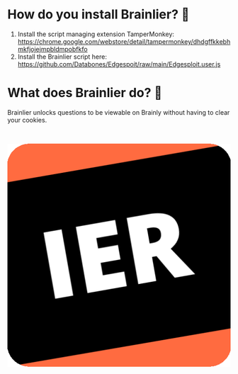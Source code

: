 # How do you install Brainlier? 📜
1. Install the script managing extension TamperMonkey: https://chrome.google.com/webstore/detail/tampermonkey/dhdgffkkebhmkfjojejmpbldmpobfkfo
2. Install the Brainlier script here: https://github.com/Databones/Edgespoit/raw/main/Edgesploit.user.js

# What does Brainlier do? 🤔
Brainlier unlocks questions to be viewable on Brainly without having to clear your cookies.

‎


![](https://raw.githubusercontent.com/Databones/Brainlier/main/IER.png)
